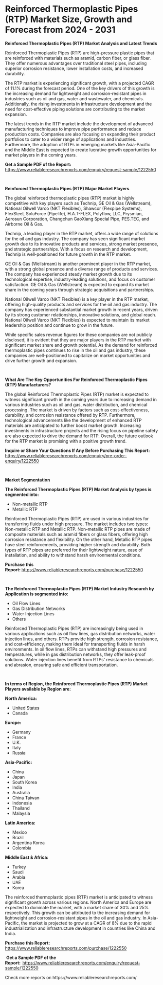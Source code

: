 <p><h1>Reinforced Thermoplastic Pipes (RTP) Market Size, Growth and Forecast from 2024 - 2031</h1></p><p><strong>Reinforced Thermoplastic Pipes (RTP) Market Analysis and Latest Trends</strong></p>
<p><p>Reinforced Thermoplastic Pipes (RTP) are high-pressure plastic pipes that are reinforced with materials such as aramid, carbon fiber, or glass fiber. They offer numerous advantages over traditional steel pipes, including superior corrosion resistance, lower installation costs, and increased durability.</p><p>The RTP market is experiencing significant growth, with a projected CAGR of 11.1% during the forecast period. One of the key drivers of this growth is the increasing demand for lightweight and corrosion-resistant pipes in industries such as oil and gas, water and wastewater, and chemicals. Additionally, the rising investments in infrastructure development and the need for cost-effective piping solutions are contributing to the market expansion.</p><p>The latest trends in the RTP market include the development of advanced manufacturing techniques to improve pipe performance and reduce production costs. Companies are also focusing on expanding their product portfolios to cater to a wider range of applications and industries. Furthermore, the adoption of RTPs in emerging markets like Asia-Pacific and the Middle East is expected to create lucrative growth opportunities for market players in the coming years.</p></p>
<p><strong>Get a Sample PDF of the Report:&nbsp;</strong> <a href="https://www.reliableresearchreports.com/enquiry/request-sample/1222550">https://www.reliableresearchreports.com/enquiry/request-sample/1222550</a></p>
<p>&nbsp;</p>
<p><strong>Reinforced Thermoplastic Pipes (RTP) Major Market Players</strong></p>
<p><p>The global reinforced thermoplastic pipes (RTP) market is highly competitive with key players such as Technip, GE Oil & Gas (Wellstream), National Oilwell Varco (NKT Flexibles), Shawcor (Flexpipe Systems), FlexSteel, SoluForce (Pipelife), H.A.T-FLEX, Polyflow, LLC, Prysmian, Aerosun Corporation, Changchun GaoXiang Special Pipe, PES.TEC, and Airborne Oil & Gas.</p><p>Technip, a leading player in the RTP market, offers a wide range of solutions for the oil and gas industry. The company has seen significant market growth due to its innovative products and services, strong market presence, and strategic partnerships. With a focus on research and development, Technip is well-positioned for future growth in the RTP market.</p><p>GE Oil & Gas (Wellstream) is another prominent player in the RTP market, with a strong global presence and a diverse range of products and services. The company has experienced steady market growth due to its technological expertise, industry-leading solutions, and focus on customer satisfaction. GE Oil & Gas (Wellstream) is expected to expand its market share in the coming years through strategic acquisitions and partnerships.</p><p>National Oilwell Varco (NKT Flexibles) is a key player in the RTP market, offering high-quality products and services for the oil and gas industry. The company has experienced substantial market growth in recent years, driven by its strong customer relationships, innovative solutions, and global reach. National Oilwell Varco (NKT Flexibles) is expected to maintain its market leadership position and continue to grow in the future.</p><p>While specific sales revenue figures for these companies are not publicly disclosed, it is evident that they are major players in the RTP market with significant market share and growth potential. As the demand for reinforced thermoplastic pipes continues to rise in the oil and gas industry, these companies are well-positioned to capitalize on market opportunities and drive further growth and expansion.</p></p>
<p>&nbsp;</p>
<p><strong>What Are The Key Opportunities For Reinforced Thermoplastic Pipes (RTP) Manufacturers?</strong></p>
<p><p>The global Reinforced Thermoplastic Pipes (RTP) market is expected to witness significant growth in the coming years due to increasing demand in various industries such as oil and gas, water distribution, and chemical processing. The market is driven by factors such as cost-effectiveness, durability, and corrosion resistance offered by RTP. Furthermore, technological advancements like the development of enhanced RTP materials are anticipated to further boost market growth. Increasing investments in infrastructure projects and the rising focus on pipeline safety are also expected to drive the demand for RTP. Overall, the future outlook for the RTP market is promising with a positive growth trend.</p></p>
<p><strong>Inquire or Share Your Questions If Any Before Purchasing This Report:</strong> <a href="https://www.reliableresearchreports.com/enquiry/pre-order-enquiry/1222550">https://www.reliableresearchreports.com/enquiry/pre-order-enquiry/1222550</a></p>
<p>&nbsp;</p>
<p><strong>Market Segmentation</strong></p>
<p><strong>The Reinforced Thermoplastic Pipes (RTP) Market Analysis by types is segmented into:</strong></p>
<p><ul><li>Non-metallic RTP</li><li>Metallic RTP</li></ul></p>
<p><p>Reinforced Thermoplastic Pipes (RTP) are used in various industries for transferring fluids under high pressure. The market includes two types: Non-metallic RTP and Metallic RTP. Non-metallic RTP pipes are made of composite materials such as aramid fibers or glass fibers, offering high corrosion resistance and flexibility. On the other hand, Metallic RTP pipes have steel reinforcements, providing higher strength and durability. Both types of RTP pipes are preferred for their lightweight nature, ease of installation, and ability to withstand harsh environmental conditions.</p></p>
<p><strong>Purchase this Report:&nbsp;</strong><a href="https://www.reliableresearchreports.com/purchase/1222550">https://www.reliableresearchreports.com/purchase/1222550</a></p>
<p>&nbsp;</p>
<p><strong>The Reinforced Thermoplastic Pipes (RTP) Market Industry Research by Application is segmented into:</strong></p>
<p><ul><li>Oil Flow Lines</li><li>Gas Distribution Networks</li><li>Water Injection Lines</li><li>Others</li></ul></p>
<p><p>Reinforced Thermoplastic Pipes (RTP) are increasingly being used in various applications such as oil flow lines, gas distribution networks, water injection lines, and others. RTPs provide high strength, corrosion resistance, and cost-efficiency, making them ideal for transporting fluids in harsh environments. In oil flow lines, RTPs can withstand high pressures and temperatures, while in gas distribution networks, they offer leak-proof solutions. Water injection lines benefit from RTPs' resistance to chemicals and abrasion, ensuring safe and efficient transportation.</p></p>
<p>&nbsp;</p>
<p><strong>In terms of Region, the Reinforced Thermoplastic Pipes (RTP) Market Players available by Region are:</strong></p>
<p>
    <p> <strong> North America: </strong>
        <ul>
            <li>United States</li>
            <li>Canada</li>
        </ul>
        </p> 
    <p> <strong> Europe: </strong>
        <ul>
            <li>Germany</li>
            <li>France</li>
            <li>U.K.</li>
            <li>Italy</li>
            <li>Russia</li>
        </ul>
        </p> 
    <p> <strong> Asia-Pacific: </strong>
        <ul>
            <li>China</li>
            <li>Japan</li>
            <li>South Korea</li>
            <li>India</li>
            <li>Australia</li>
            <li>China Taiwan</li>
            <li>Indonesia</li>
            <li>Thailand</li>
            <li>Malaysia</li>
        </ul>
        </p> 
    <p> <strong> Latin America: </strong>
        <ul>
            <li>Mexico</li>
            <li>Brazil</li>
            <li>Argentina Korea</li>
            <li>Colombia</li>
        </ul>
        </p> 
    <p> <strong> Middle East & Africa: </strong>
        <ul>
            <li>Turkey</li>
            <li>Saudi</li>
            <li>Arabia</li>
            <li>UAE</li>
            <li>Korea</li>
        </ul>
    </p>
    </p>
<p><p>The reinforced thermoplastic pipes (RTP) market is anticipated to witness significant growth across various regions. North America and Europe are expected to dominate the market, with a market share of 30% and 25% respectively. This growth can be attributed to the increasing demand for lightweight and corrosion-resistant pipes in the oil and gas industry. In Asia-Pacific, the market is projected to grow at a CAGR of 8% due to the rapid industrialization and infrastructure development in countries like China and India.</p></p>
<p><strong>Purchase this Report: </strong><a href="https://www.reliableresearchreports.com/purchase/1222550">https://www.reliableresearchreports.com/purchase/1222550</a></p>
<p>&nbsp;<strong>Get a Sample PDF of the Report:&nbsp;&nbsp;</strong><a href="https://www.reliableresearchreports.com/enquiry/request-sample/1222550">https://www.reliableresearchreports.com/enquiry/request-sample/1222550</a></p>
<p><strong></strong></p>
<p>Check more reports on https://www.reliableresearchreports.com/</p>